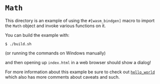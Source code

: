 # `Math`

This directory is an example of using the `#[wasm_bindgen]` macro to import the
`Math` object and invoke various functions on it.

You can build the example with:

```
$ ./build.sh
```

(or running the commands on Windows manually)

and then opening up `index.html` in a web browser should show a dialog!

For more information about this example be sure to check out
[`hello_world`][hello] which also has more comments about caveats and such.

[hello]: https://github.com/alexcrichton/wasm-bindgen/tree/master/examples/hello_world
